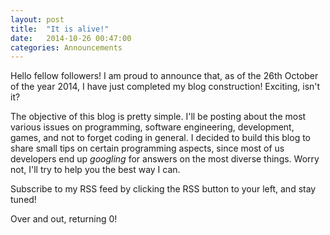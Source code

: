 ```yaml
---
layout: post
title:  "It is alive!"
date:   2014-10-26 00:47:00
categories: Announcements
---
```

Hello fellow followers! I am proud to announce that, as of the 26th October of the year 2014, I have just completed my blog construction! Exciting, isn't it?

The objective of this blog is pretty simple. I'll be posting about the most various issues on programming, software engineering, development, games, and not to forget coding in general. I decided to build this blog to share small tips on certain programming aspects, since most of us developers end up *googling* for answers on the most diverse things. Worry not, I'll try to help you the best way I can.

Subscribe to my RSS feed by clicking the RSS button to your left, and stay tuned!

Over and out, returning 0!

<!--{% highlight ruby %}
def print_hi(name)
  puts "Hi, #{name}"
end
print_hi('Tom')
#=> prints 'Hi, Tom' to STDOUT.
{% endhighlight %}

[jekyll]:      http://jekyllrb.com
[jekyll-gh]:   https://github.com/jekyll/jekyll
[jekyll-help]: https://github.com/jekyll/jekyll-help
-->
